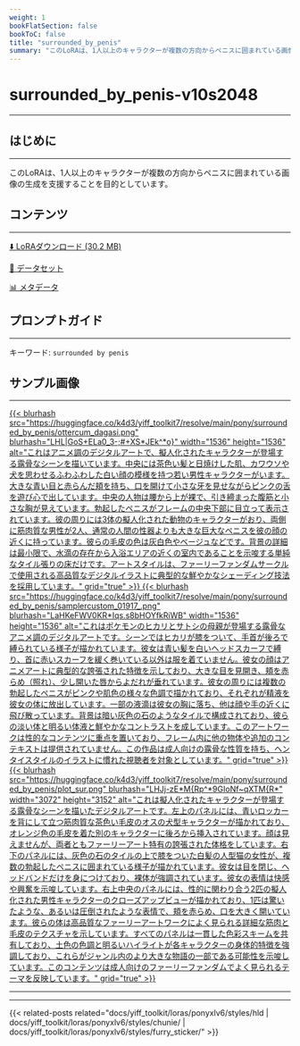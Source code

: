 ```yaml
---
weight: 1
bookFlatSection: false
bookToC: false
title: "surrounded_by_penis"
summary: "このLoRAは、1人以上のキャラクターが複数の方向からペニスに囲まれている画像の生成を支援することを目的としています。"
---
```


<!--markdownlint-disable MD025 MD033 -->

# surrounded_by_penis-v10s2048

---

## はじめに

---

このLoRAは、1人以上のキャラクターが複数の方向からペニスに囲まれている画像の生成を支援することを目的としています。

## コンテンツ

---

[⬇️ LoRAダウンロード (30.2 MB)](https://huggingface.co/k4d3/yiff_toolkit7/resolve/main/pony/surrounded_by_penis/surrounded_by_penis-v10s2048.safetensors)

[📐 データセット](https://huggingface.co/datasets/k4d3/surrounded_by_penis)

[📊 メタデータ](https://huggingface.co/k4d3/yiff_toolkit7/resolve/main/pony/surrounded_by_penis/surrounded_by_penis-v10s2048.json)

## プロンプトガイド

---

キーワード: `surrounded by penis`

## サンプル画像

---

<div class="image-grid">
  <div class="image-grid-container">
    <a href="https://huggingface.co/k4d3/yiff_toolkit7/resolve/main/pony/surrounded_by_penis/ottercum_dagasi.png">
    {{< blurhash
      src="https://huggingface.co/k4d3/yiff_toolkit7/resolve/main/pony/surrounded_by_penis/ottercum_dagasi.png"
      blurhash="LHL|GoS+ELa0_3-;#+XS*JEk^*o}"
      width="1536"
      height="1536"
      alt="これはアニメ調のデジタルアートで、擬人化されたキャラクターが登場する露骨なシーンを描いています。中央には茶色い髪と日焼けした肌、カワウソや犬を思わせるふわふわした白い顔の模様を持つ若い男性キャラクターがいます。大きな青い目と赤らんだ頬を持ち、口を開けて小さな牙を見せながらピンクの舌を遊び心で出しています。中央の人物は腰から上が裸で、引き締まった腹筋と小さな胸が見えています。勃起したペニスがフレームの中央下部に目立って表示されています。彼の周りには3体の擬人化された動物のキャラクターがおり、両側に筋肉質な男性が2人、通常の人間の性器よりも大きな巨大なペニスを彼の顔の近くに持っています。彼らの毛皮の色は灰白色やベージュなどです。背景の詳細は最小限で、水滴の存在から入浴エリアの近くの室内であることを示唆する単純なタイル張りの床だけです。アートスタイルは、ファーリーファンダムサークルで使用される高品質なデジタルイラストに典型的な鮮やかなシェーディング技法を採用しています。"
      grid="true"
    >}}
    </a>
    <a href="https://huggingface.co/k4d3/yiff_toolkit7/resolve/main/pony/surrounded_by_penis/samplercustom_01917_.png">
    {{< blurhash
      src="https://huggingface.co/k4d3/yiff_toolkit7/resolve/main/pony/surrounded_by_penis/samplercustom_01917_.png"
      blurhash="LaHKeFWV0KR*Iqs.s8bHOYfkRiWB"
      width="1536"
      height="1536"
      alt="これはポケモンのヒカリとサトシの母親が登場する露骨なアニメ調のデジタルアートです。シーンではヒカリが膝をついて、手首が後ろで縛られている様子が描かれています。彼女は青い髪を白いヘッドスカーフで縛り、首に赤いスカーフを緩く巻いている以外は服を着ていません。彼女の顔はアニメアートに典型的な誇張された特徴を示しており、大きな目を見開き、頬を赤らめ（照れ）、少し開いた唇からよだれが垂れています。彼女の周りには複数の勃起したペニスがピンクや肌色の様々な色調で描かれており、それぞれが精液を彼女の体に放出しています。一部の液滴は彼女の胸に落ち、他は顔や手の近くに飛び散っています。背景は暗い灰色の石のようなタイルで構成されており、彼らの淡い体と明るい体液と鮮やかなコントラストを成しています。このアートワークは性的なコンテンツに重点を置いており、フレーム内に他の物体や追加のコンテキストは提供されていません。この作品は成人向けの露骨な性質を持ち、ヘンタイスタイルのイラストに慣れた視聴者を対象としています。"
      grid="true"
    >}}
    </a>
  </div>
</div>

<div class="image-grid">
  <div class="image-grid-container">
    <a href="https://huggingface.co/k4d3/yiff_toolkit7/resolve/main/pony/surrounded_by_penis/plot_sur.png">
    {{< blurhash
      src="https://huggingface.co/k4d3/yiff_toolkit7/resolve/main/pony/surrounded_by_penis/plot_sur.png"
      blurhash="LHJj-zE*M{Rp^*9GIoNf~qXTM{R*"
      width="3072"
      height="3152"
      alt="これは擬人化されたキャラクターが登場する露骨なシーンを描いたデジタルアートです。左上のパネルには、青いロッカーを背にして立つ筋肉質な茶色い毛皮のオスの犬型キャラクターが描かれており、オレンジ色の毛皮を着た別のキャラクターに後ろから挿入されています。顔は見えませんが、両者ともファーリーアート特有の誇張された体格をしています。右下のパネルには、灰色の石のタイルの上で膝をついた白髪の人型猫の女性が、複数の勃起したペニスに囲まれている様子が描かれています。彼女は目を閉じ、ヘッドバンドだけを身につけており、裸体が強調されています。彼女の表情は快感や興奮を示唆しています。右上中央のパネルには、性的に関わり合う2匹の擬人化された男性キャラクターのクローズアップビューが描かれており、1匹は驚いたような、あるいは圧倒されたような表情で、頬を赤らめ、口を大きく開いています。彼らの体は高品質なファーリーアートワークによく見られる詳細な筋肉と毛皮のテクスチャを示しています。すべてのパネルは一貫した色彩スキームを共有しており、土色の色調と明るいハイライトが各キャラクターの身体的特徴を強調しており、これらがジャンル内のより大きな物語の一部である可能性を示唆しています。このコンテンツは成人向けのファーリーファンダムでよく見られるテーマを反映しています。"
      grid="true"
    >}}
    </a>
  </div>
</div>

---

---

{{< related-posts related="docs/yiff_toolkit/loras/ponyxlv6/styles/hld | docs/yiff_toolkit/loras/ponyxlv6/styles/chunie/ | docs/yiff_toolkit/loras/ponyxlv6/styles/furry_sticker/" >}}
